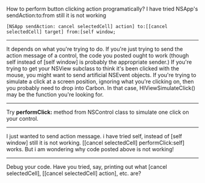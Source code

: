 

How to perform button clicking action programatically? I have tried NSApp's sendAction:to:from still it is not working
    
	[NSApp sendAction: cancel selectedCell] action] to:[[cancel selectedCell] target] from:[self window;


----

It depends on what you're trying to do. If you're just trying to send the action message of a control, the code you posted ought to work (though self instead of [self window] is probably the appropriate sender.) If you're trying to get your NSView subclass to think it's been clicked with the mouse, you might want to send artificial NSEvent objects. If you're trying to simulate a click at a screen position, ignoring what you're clicking on, then you probably need to drop into Carbon. In that case, HIViewSimulateClick() may be the function you're looking for.

----
Try **performClick:** method from NSControl class to simulate one click on your control.

----
I just wanted to send action message. i have tried self, instead of [self window] still it is not working. [[cancel selectedCell] performClick:self] works. But i am wondering why code posted above is not working! 

----
Debug your code. Have you tried, say, printing out what     [cancel selectedCell],     [[cancel selectedCell] action], etc. are?
